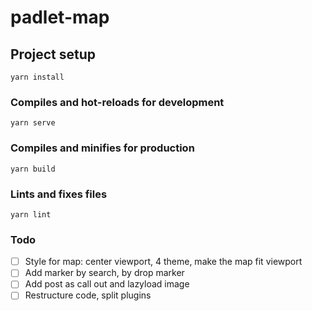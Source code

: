 # padlet-map

## Project setup

```
yarn install
```

### Compiles and hot-reloads for development

```
yarn serve
```

### Compiles and minifies for production

```
yarn build
```

### Lints and fixes files

```
yarn lint
```

### Todo

- [ ] Style for map: center viewport, 4 theme, make the map fit viewport
- [ ] Add marker by search, by drop marker
- [ ] Add post as call out and lazyload image
- [ ] Restructure code, split plugins
